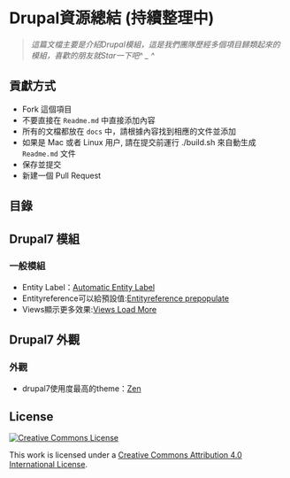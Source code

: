 Drupal資源總結 (持續整理中)
=====================



> *這篇文檔主要是介紹Drupal模組，這是我們團隊歷經多個項目歸類起來的模組，喜歡的朋友就Star一下吧^ _ ^*



## 貢獻方式

+ Fork 這個項目
+ 不要直接在 `Readme.md` 中直接添加內容
+ 所有的文檔都放在 `docs` 中，請根據內容找到相應的文件並添加
+ 如果是 Mac 或者 Linux 用户, 請在提交前運行 ./build.sh 來自動生成 `Readme.md` 文件
+ 保存並提交
+ 新建一個 Pull Request

## 目錄

<!-- START doctoc -->
<!-- END doctoc -->


## Drupal7 模組

### 一般模組
+ Entity Label：[Automatic Entity Label](https://www.drupal.org/project/auto_entitylabel)
+ Entityreference可以給預設值:[Entityreference prepopulate](https://www.drupal.org/project/entityreference_prepopulate)
+  Views顯示更多效果:[Views Load More](https://www.drupal.org/project/views_load_more)



## Drupal7 外觀

### 外觀
+ drupal7使用度最高的theme：[Zen](https://www.drupal.org/project/zen)


## License

[![Creative Commons License](http://i.creativecommons.org/l/by/4.0/88x31.png)](http://creativecommons.org/licenses/by/4.0/)

This work is licensed under a [Creative Commons Attribution 4.0 International License](http://creativecommons.org/licenses/by/4.0/).


